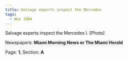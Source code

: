 ```yaml
---  
title: Salvage experts inspect the Mercedes  
tags:  
  - Nov 1984  
---  
```

  
Salvage experts inspect the Mercedes I. [Photo]  
  
Newspapers: **Miami Morning News or The Miami Herald**  
  
Page: **1**, Section: **A** 

